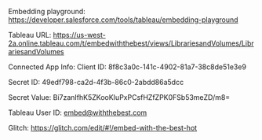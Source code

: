Embedding playground: https://developer.salesforce.com/tools/tableau/embedding-playground

Tableau URL: https://us-west-2a.online.tableau.com/t/embedwiththebest/views/LibrariesandVolumes/LibrariesandVolumes

Connected App Info:
Client ID: 8f8c3a0c-141c-4902-81a7-38c8de51e3e9

Secret ID: 49edf798-ca2d-4f3b-86c0-2abdd86a5dcc

Secret Value: Bi7zanIfhK5ZKooKIuPxPCsfHZfZPK0FSb53meZD/m8=

Tableau User ID: embed@withthebest.com

Glitch: https://glitch.com/edit/#!/embed-with-the-best-hot
